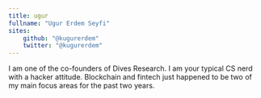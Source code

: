 ```yaml
---
title: ugur
fullname: "Ugur Erdem Seyfi"
sites: 
    github: "@kugurerdem"
    twitter: "@kugurerdem"
---
```


I am one of the co-founders of Dives Research. I am your typical CS nerd with a hacker attitude. Blockchain and fintech just happened to be two of my main focus areas for the past two years.

